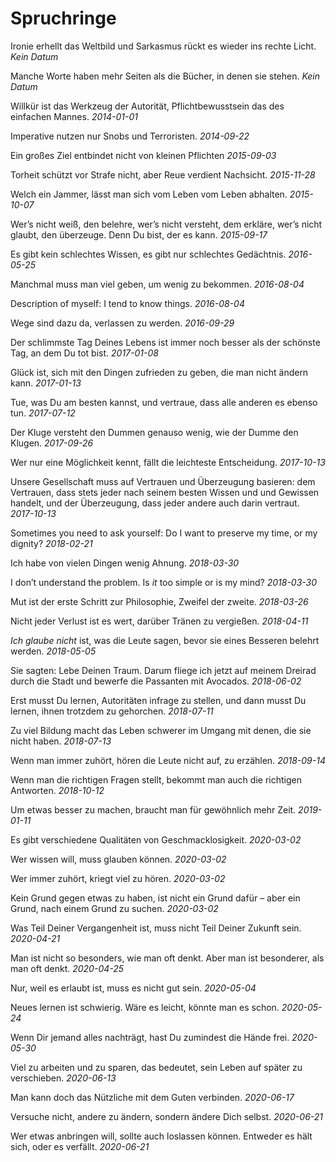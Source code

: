 # Spruchringe

Ironie erhellt das Weltbild und Sarkasmus rückt es wieder ins rechte Licht.
_Kein Datum_


Manche Worte haben mehr Seiten als die Bücher, in denen sie stehen.
_Kein Datum_


Willkür ist das Werkzeug der Autorität, Pflichtbewusstsein das des einfachen Mannes.
_2014-01-01_


Imperative nutzen nur Snobs und Terroristen.
_2014-09-22_


Ein großes Ziel entbindet nicht von kleinen Pflichten
_2015-09-03_


Torheit schützt vor Strafe nicht, aber Reue verdient Nachsicht.
_2015-11-28_


Welch ein Jammer, lässt man sich vom Leben vom Leben abhalten.
_2015-10-07_


Wer’s nicht weiß, den belehre, wer’s nicht versteht, dem erkläre, wer’s nicht glaubt, den überzeuge. Denn Du bist, der es kann.
_2015-09-17_


Es gibt kein schlechtes Wissen, es gibt nur schlechtes Gedächtnis.
_2016-05-25_


Manchmal muss man viel geben, um wenig zu bekommen.
_2016-08-04_


Description of myself: I tend to know things.
_2016-08-04_


Wege sind dazu da, verlassen zu werden.
_2016-09-29_


Der schlimmste Tag Deines Lebens ist immer noch besser als der schönste Tag, an dem Du tot bist.
_2017-01-08_


Glück ist, sich mit den Dingen zufrieden zu geben, die man nicht ändern kann.
_2017-01-13_


Tue, was Du am besten kannst, und vertraue, dass alle anderen es ebenso tun.
_2017-07-12_


Der Kluge versteht den Dummen genauso wenig, wie der Dumme den Klugen.
_2017-09-26_


Wer nur eine Möglichkeit kennt, fällt die leichteste Entscheidung.
_2017-10-13_


Unsere Gesellschaft muss auf Vertrauen und Überzeugung basieren: dem Vertrauen, dass stets jeder nach seinem besten Wissen und und Gewissen handelt, und der Überzeugung, dass jeder andere auch darin vertraut.
_2017-10-13_


Sometimes you need to ask yourself: Do I want to preserve my time, or my dignity?
_2018-02-21_


Ich habe von vielen Dingen wenig Ahnung.
_2018-03-30_


I don’t understand the problem. Is _it_ too simple or is my mind?
_2018-03-30_


Mut ist der erste Schritt zur Philosophie, Zweifel der zweite.
_2018-03-26_


Nicht jeder Verlust ist es wert, darüber Tränen zu vergießen.
_2018-04-11_


_Ich glaube nicht_ ist, was die Leute sagen, bevor sie eines Besseren belehrt werden.
_2018-05-05_


Sie sagten: Lebe Deinen Traum. Darum fliege ich jetzt auf meinem Dreirad durch die Stadt und bewerfe die Passanten mit Avocados.
_2018-06-02_


Erst musst Du lernen, Autoritäten infrage zu stellen, und dann musst Du lernen, ihnen trotzdem zu gehorchen.
_2018-07-11_


Zu viel Bildung macht das Leben schwerer im Umgang mit denen, die sie nicht haben.
_2018-07-13_


Wenn man immer zuhört, hören die Leute nicht auf, zu erzählen.
_2018-09-14_


Wenn man die richtigen Fragen stellt, bekommt man auch die richtigen Antworten.
_2018-10-12_


Um etwas besser zu machen, braucht man für gewöhnlich mehr Zeit.
_2019-01-11_


Es gibt verschiedene Qualitäten von Geschmacklosigkeit.
_2020-03-02_


Wer wissen will, muss glauben können.
_2020-03-02_



Wer immer zuhört, kriegt viel zu hören.
_2020-03-02_


Kein Grund gegen etwas zu haben, ist nicht ein Grund dafür – aber ein Grund, nach einem Grund zu suchen.
_2020-03-02_


Was Teil Deiner Vergangenheit ist, muss nicht Teil Deiner Zukunft sein.
_2020-04-21_


Man ist nicht so besonders, wie man oft denkt. Aber man ist besonderer, als man oft denkt.
_2020-04-25_


Nur, weil es erlaubt ist, muss es nicht gut sein.
_2020-05-04_


Neues lernen ist schwierig. Wäre es leicht, könnte man es schon.
_2020-05-24_


Wenn Dir jemand alles nachträgt, hast Du zumindest die Hände frei.
_2020-05-30_


Viel zu arbeiten und zu sparen, das bedeutet, sein Leben auf später zu verschieben.
_2020-06-13_


Man kann doch das Nützliche mit dem Guten verbinden.
_2020-06-17_


Versuche nicht, andere zu ändern, sondern ändere Dich selbst.
_2020-06-21_


Wer etwas anbringen will, sollte auch loslassen können. Entweder es hält sich, oder es verfällt.
_2020-06-21_